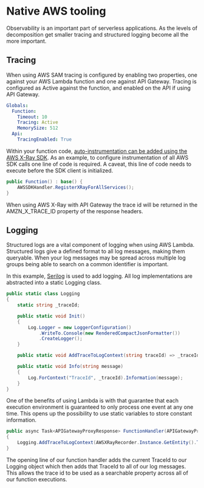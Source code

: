 # Native AWS tooling

Observability is an important part of serverless applications. As the levels of decomposition get smaller tracing and structured logging become all the more important.

## Tracing

When using AWS SAM tracing is configured by enabling two properties, one against your AWS Lambda function and one against API Gateway. Tracing is configured as Active against the function, and enabled on the API if using API Gateway.

``` yaml
Globals:
  Function:
    Timeout: 10
    Tracing: Active
    MemorySize: 512
  Api:
    TracingEnabled: True
```

Within your function code, [auto-instrumentation can be added using the AWS X-Ray SDK](https://docs.aws.amazon.com/xray/latest/devguide/xray-sdk-dotnet.html). As an example, to configure instrumentation of all AWS SDK calls one line of code is required. A caveat, this line of code needs to execute before the SDK client is initialized.

```c#
public Function() : base() {
    AWSSDKHandler.RegisterXRayForAllServices();
}
```

When using AWS X-Ray with API Gateway the trace id will be returned in the AMZN_X_TRACE_ID property of the response headers.

## Logging

Structured logs are a vital component of logging when using AWS Lambda. Structured logs give a defined format to all log messages, making them queryable. When your log messages may be spread across multiple log groups being able to search on a common identifier is important.

In this example, [Serilog](https://serilog.net/) is used to add logging. All log implementations are abstracted into a static Logging class.

```c#
public static class Logging
{
    static string _traceId;

    public static void Init()
    {
        Log.Logger = new LoggerConfiguration()
            .WriteTo.Console(new RenderedCompactJsonFormatter())
            .CreateLogger();
    }

    public static void AddTraceToLogContext(string traceId) => _traceId = traceId;

    public static void Info(string message)
    {
        Log.ForContext("TraceId", _traceId).Information(message);
    }
}
```

One of the benefits of using Lambda is with that guarantee that each execution environment is guaranteed to only process one event at any one time. This opens up the possibility to use static variables to store constant information.

```c#
public async Task<APIGatewayProxyResponse> FunctionHandler(APIGatewayProxyRequest request, ILambdaContext context)
{
    Logging.AddTraceToLogContext(AWSXRayRecorder.Instance.GetEntity().TraceId);
}
```

The opening line of our function handler adds the current TraceId to our Logging object which then adds that TraceId to all of our log messages. This allows the trace id to be used as a searchable property across all of our function executions.

